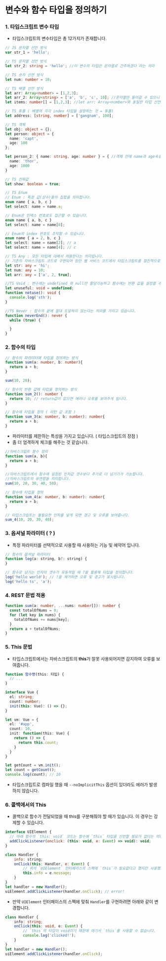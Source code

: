 # 변수와 함수 타입을 정의하기



### 1. 타입스크립트 변수 타입

- 타입스크립트의 변수타입은 총 12가지가 존재합니다.

```typescript
// JS 문자열 선언 방식
var str_1 = 'hello';

// TS 문자열 선언 방식
let str_2: string = 'hello'; //이 변수의 타입은 문자열로 간주하겠다 라는 의미

// TS 숫자 선언 방식
let num: number = 10;

// TS 배열 선언 방식
let arr: Array<number> = [1,2,3];
let arr_2: Array<string> = ['a', 'b', 'c', 10]; //문자열만 들어갈 수 있으니 숫자가 들어가게 되면 오류및 경고를 보여준다.( ESLint 확장 프로그램 효과 )
let items: number[] = [1,2,3]; //let arr: Array<number>와 동일한 타입 선언입니다.

// TS 튜플 ( 배열의 각각 index 타입을 설정하는 것 = 튜플)
let address: [string, number] = ['gangnam', 100];

// TS 객체
let obj: object = {};
let person: object = {
  name: 'capt',
  age: 100
};

let person_2: { name: string, age: number } = { //객체 안에 name과 age속성이 존재하지 않으면 경고를 보여준다.
  name: 'thor',
  age: 1000
}

// TS 진위값
let show: boolean = true;

// TS Enum
// Enum : 특정 값(상수)들의 집합을 의미합니다.
enum name { a, b, c }
let select: name = name.a;

// Enum은 인덱스 번호로도 접근할 수 있습니다.
enum name { a, b, c }
let select: name = name[0];

// Enum의 index 번호도 조작할 수 있습니다.
enum name { a = 2, b, c }
let select: name = name[2]; // a
let select: name = name[4]; // c

// TS Any : 모든 타입에 대해서 허용한다는 의미입니다.
// 기존의 자바스크립트 코드로 구현되어 있던 웹 서비스 코드에서 타입스크립트를 점진적으로 적용할 때 활용하면 좋은 타입입니다.
let str: any = 'hi';
let num: any = 10;
let arr: any = ['a', 2, true];

//TS Void : 변수에는 undefined 와 null만 할당가능하고 함수에는 반환 값을 설정할 수 없는 타입입니다.
let unuseful: void = undefined;
function notuse(): void {
  console.log('sth');
}

//TS Never : 합수의 끝에 절대 도달하지 않는다는 의미를 가지고 있습니다.
function neverEnd(): never {
  while (true) {

  }
}
```





### 2. 함수의 타입

```typescript
// 함수의 파라미터에 타입을 정의하는 방식
function sum(a: number, b: number){
  return a + b;
}

sum(10, 20);

// 함수의 반환 값에 타입을 정의하는 방식
function sum_2(): number {
  return 10; // return값이 없으면 에러나 오류를 보여주게 됩니다.
}

// 함수에 타입을 정의 ( 리턴 값 포함 )
function sum_3(a: number, b: number): number{
  return a + b;
}
```



- 파라미터를 제한하는 특성을 가지고 있습니다. ( 타입스크립트의 장점 )
- 좀 더 엄격하게 체크를 해주는 것 같습니다.

```typescript
//자바스크립트 함수 정의
function sum(a, b){
  return a + b;
}

//자바스크립트에서 함수에 설정된 인자값 갯수보다 추가로 더 넘기기가 가능합니다.
//자바스크립트의 유연함을 의미합니다.
sum(10, 20, 30, 40, 50);

// 함수에 타입을 정의
function sum_4(a: number, b: number): number{
  return a + b;
}

// 타입스크립트는 불필요한 인자를 넣게 되면 경고 및 오류를 보여줍니다.
sum_4(10, 20, 30, 40);
```





### 3. 옵셔널 파라미터 ( ? )

- 특정 파라미터를 선택적으로 사용할 때 사용하는 기능 및 예약어 입니다.

```javascript
// 함수의 옵셔널 파라미터
function log(a: string, b?: string) {
}

// 함수로 넘기는 인자의 갯수가 유동적일 때 ?을 활용해 타입을 정의합니다.
log('hello world'); // ?을 제거하면 오류 및 경고가 표시됩니다.
log('hello ts', 'a');

```





### 4. REST 문법 적용

```typescript
function sum(a: number, ...nums: number[]): number {
  const totalOfNums = 0;
  for (let key in nums) {
    totalOfNums += nums[key];
  }
  return a + totalOfNums;
}
```





### 5. This 문법 

- 타입스크립트에서는 자바스크립트의 **this**가 잘못 사용되어지면 감지하여 오류를 보여줍니다.

```typescript
function 함수명(this: 타입) {
  // ...
}

interface Vue {
  el: string;
  count: number;
  init(this: Vue): () => {};
}

let vm: Vue = {
  el: '#app',
  count: 10,
  init: function(this: Vue) {
    return () => {
      return this.count;
    }
  }
}

let getCount = vm.init();
let count = getCount();
console.log(count); // 10
```

- 타입스크립트로 컴파일 했을 때 `--noImplicitThis` 옵션이 있더라도 에러가 발생하지 않습니다.



### 6. 콜백에서의 This

- 콜백으로 함수가 전달되었을 때 this를 구분해줘야 할 때가 있습니다. 이 경우는 강제할 수 있습니다.

```javascript
interface UIElement {
  // 아래 함수의 `this: void` 코드는 함수에 `this` 타입을 선언할 필요가 없다는 의미입니다.
  addClickListener(onclick: (this: void, e: Event) => void): void;
}

class Handler {
    info: string;
    onClick(this: Handler, e: Event) {
        // 위의 `UIElement` 인터페이스의 스펙에 `this`가 필요없다고 했지만 사용했기 때문에 에러가 발생합니다.
        this.info = e.message;
    }
}
let handler = new Handler();
uiElement.addClickListener(handler.onClick); // error!
```



- 만약 `UIElement` 인터페이스의 스펙에 맞춰 `Handler`를 구현하려면 아래와 같이 변경합니다.

```typescript
class Handler {
    info: string;
    onClick(this: void, e: Event) {
        // `this`의 타입이 void이기 때문에 여기서 `this`를 사용할 수 없습니다.
        console.log('clicked!');
    }
}
let handler = new Handler();
uiElement.addClickListener(handler.onClick);
```

